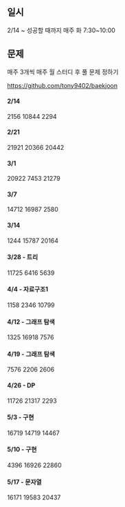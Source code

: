 ## 일시
2/14 ~ 성공할 때까지
매주 화 7:30~10:00

## 문제
매주 3개씩
매주 월 스터디 후 풀 문제 정하기

https://github.com/tony9402/baekjoon

#### 2/14
2156
10844
2294

#### 2/21
21921
20366
20442

#### 3/1
20922
7453
21279

#### 3/7
14712
16987
2580

#### 3/14
1244
15787
20164

#### 3/28 - 트리
11725
6416
5639

#### 4/4 - 자료구조1
1158
2346
10799

#### 4/12 - 그래프 탐색
1325
16918
7576

#### 4/19 - 그래프 탐색
7576
2206
2606

#### 4/26 - DP
11726
21317
2293

#### 5/3 - 구현
16719
14719
14467

#### 5/10 - 구현
4396
16926
22860

#### 5/17 - 문자열
16171
19583
20437
